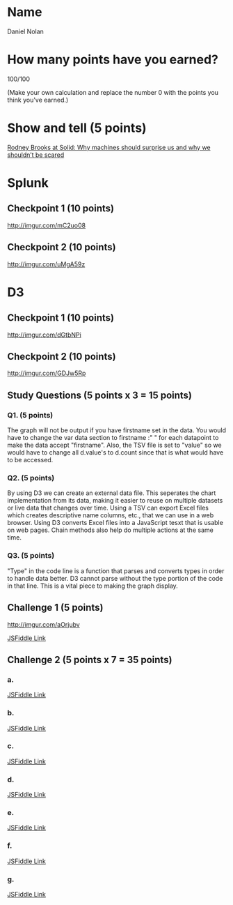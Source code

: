 # Name

Daniel Nolan

# How many points have you earned?

100/100

(Make your own calculation and replace the number 0 with the points you think you've earned.)

# Show and tell (5 points)

[Rodney Brooks at Solid: Why machines should surprise us and why we shouldn’t be scared](http://whatsthebigdata.com/2014/05/26/rodney-brooks-at-solid-why-machines-should-surprise-us-and-why-we-shouldnt-be-sacred/)

# Splunk

## Checkpoint 1 (10 points)

http://imgur.com/mC2uo08

## Checkpoint 2 (10 points)

http://imgur.com/uMgA59z

# D3

## Checkpoint 1 (10 points)

http://imgur.com/dGtbNPi

## Checkpoint 2 (10 points)

http://imgur.com/GDJw5Rp

## Study Questions (5 points x 3 = 15 points)

### Q1. (5 points)

The graph will not be output if you have firstname set in the data. You would have to change the var data section to firstname :" " for each datapoint to make the data accept "firstname". Also, the TSV file is set to "value" so we would have to change all d.value's to d.count since that is what would have to be accessed. 

### Q2. (5 points)

By using D3 we can create an external data file. This seperates the chart implementation from its data, making it easier to reuse on multiple datasets or live data that changes over time. Using a TSV can export Excel files which creates descriptive name columns, etc., that we can use in a web browser. Using D3 converts Excel files into a JavaScript tesxt that is usable on web pages. Chain methods also help do multiple actions at the same time.

### Q3. (5 points)

"Type" in the code line is a function that parses and converts types in order to handle data better. D3 cannot parse without the type portion of the code in that line. This is a vital piece to making the graph display. 


## Challenge 1 (5 points)

http://imgur.com/aOrjubv

[JSFiddle Link](http://jsfiddle.net/dano8957/4ubpyk32/)

## Challenge 2 (5 points x 7 = 35 points)

### a. 


[JSFiddle Link](http://jsfiddle.net/dano8957/d9hwn7L6/)

### b.


[JSFiddle Link](http://jsfiddle.net/dano8957/h4vmc156/)

### c.


[JSFiddle Link](http://jsfiddle.net/dano8957/4hs6zf4o/)

### d.


[JSFiddle Link](http://jsfiddle.net/dano8957/den3fqy8/)

### e.


[JSFiddle Link](http://jsfiddle.net/dano8957/jzbr514b/)

### f.


[JSFiddle Link](http://jsfiddle.net/dano8957/2m851fse/)


### g.

[JSFiddle Link](http://jsfiddle.net/dano8957/ues5jnyo/)
